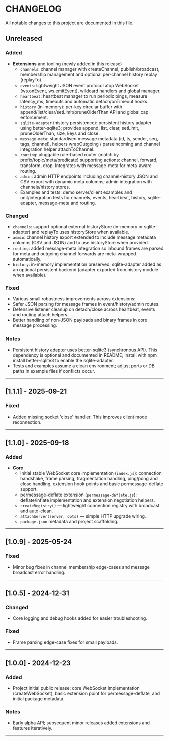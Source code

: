 # CHANGELOG

All notable changes to this project are documented in this file.

## Unreleased

### Added
 - **Extensions** and tooling (newly added in this release)
    - `channels`: channel manager with createChannel, publish/broadcast, membership management and optional per-channel history replay (replayTo).
    - `events`: lightweight JSON event protocol atop WebSocket (ws.onEvent, ws.emitEvent), wildcard handlers and global manager.
    - `heartbeat`: heartbeat manager to run periodic pings, measure latency_ms, timeouts and automatic detach/onTimeout hooks.
    - `history` (in-memory): per-key circular buffer with append/list/clear/setLimit/pruneOlderThan API and global cap enforcement.
    - `sqlite-adapter` (history persistence): persistent history adapter using better-sqlite3; provides append, list, clear, setLimit, pruneOlderThan, size, keys and close.
    - `message-meta`: standardised message metadata (id, ts, sender, seq, tags, channel), helpers wrapOutgoing / parseIncoming and channel integration helper attachToChannel.
    - `routing`: pluggable rule-based router (match by prefix/topic/meta/predicate) supporting actions: channel, forward, transform, drop. Integrates with message-meta for meta-aware routing.
    - `admin`: admin HTTP endpoints including channel-history JSON and CSV export with dynamic meta columns; admin integration with channels/history stores.
    - Examples and tests: demo server/client examples and unit/integration tests for channels, events, heartbeat, history, sqlite-adapter, message-meta and routing.

### Changed
 - `channels`: support optional external historyStore (in-memory or sqlite-adapter) and replayTo uses historyStore when available.
 - `admin`: channel history export extended to include message metadata columns (CSV and JSON) and to use historyStore when provided.
 - `routing`: added message-meta integration so inbound frames are parsed for meta and outgoing channel forwards are meta-wrapped automatically.
 - `history`: in-memory implementation preserved; sqlite-adapter added as an optional persistent backend (adapter exported from history module when available).

### Fixed
 - Various small robustness improvements across extensions:
  - Safer JSON parsing for message frames in event/history/admin routes.
  - Defensive listener cleanup on detach/close across heartbeat, events and routing attach helpers.
  - Better handling of non-JSON payloads and binary frames in core message processing.

### Notes
 - Persistent history adapter uses better-sqlite3 (synchronous API). This dependency is optional and documented in README; install with npm install better-sqlite3 to enable the sqlite-adapter.
 - Tests and examples assume a clean environment; adjust ports or DB paths in example files if conflicts occur.

---

## [1.1.1] - 2025-09-21

### Fixed
 - Added missing socket 'close' handler. This improves client mode reconnection.

---

## [1.1.0] - 2025-09-18

### Added
 - **Core**
    - Initial stable WebSocket core implementation (`index.js`): connection handshake, frame parsing, fragmentation handling, ping/pong and close handling, extension hook points and basic permessage-deflate support.
    - permessage-deflate extension (`permessage-deflate.js`): deflate/inflate implementation and extension negotiation helpers.
    - `createRegistry()` — lightweight connection registry with broadcast and auto-clean.
    - `attachServer(server, opts)` — simple HTTP upgrade wiring.
    - `package.json` metadata and project scaffolding.

---

## [1.0.9] - 2025-05-24

### Fixed
 - Minor bug fixes in channel membership edge-cases and message broadcast error handling.

---

## [1.0.5] - 2024-12-31

### Changed
 - Core logging and debug hooks added for easier troubleshooting.

### Fixed
 - Frame parsing edge-case fixes for small payloads.

---

## [1.0.0] - 2024-12-23

### Added
 - Project initial public release: core WebSocket implementation (createWebSocket), basic extension point for permessage-deflate, and initial package metadata.

### Notes
 - Early alpha API; subsequent minor releases added extensions and features iteratively.

 ---